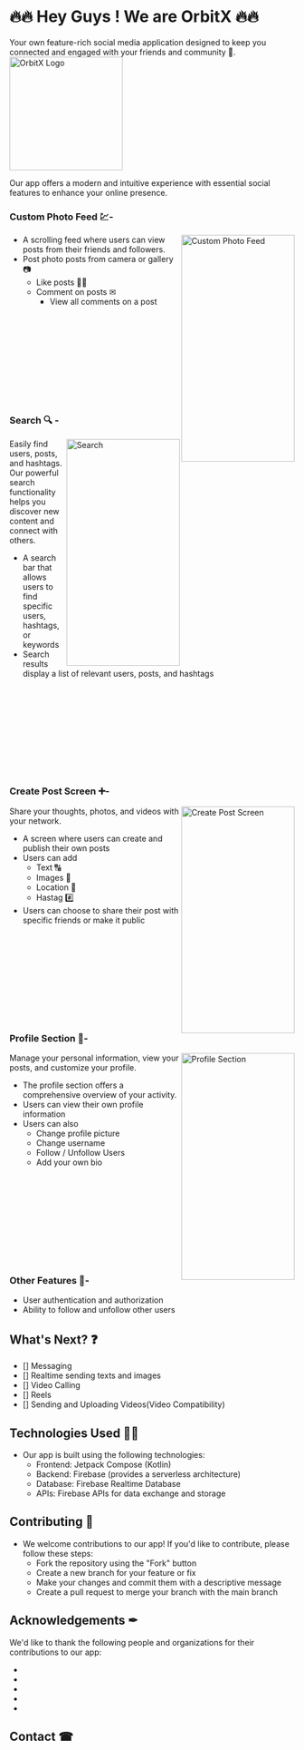 # 🔥🔥 Hey Guys ! We are OrbitX  🔥🔥

Your own feature-rich social media application designed to keep you connected and engaged with your friends and community 👥. 
 <img  alt="OrbitX Logo" height="200" width="200" src="https://github.com/user-attachments/assets/a5ec54ba-9f37-42d6-be69-85c447385d2e)">



Our app offers a modern and intuitive experience with essential social features to enhance your online presence.

### Custom Photo Feed 💹-
  <img align="right" alt="Custom Photo Feed" height="400" width="200" src="https://github.com/user-attachments/assets/83ecd5f9-ac82-4487-9149-9cdbe3d38734">

* A scrolling feed where users can view posts from their friends and followers.
* Post photo posts from camera or gallery 📷 
    * Like posts 👍🏻
    * Comment on posts ✉
        * View all comments on a post   


<br><br><br><br><br><br><br><br><br>
### Search 🔍 -
<img align="right" alt="Search" height="400" width="200" src="https://github.com/user-attachments/assets/5de8d772-4c61-4cf3-a9fb-3599d528f63f)">

Easily find users, posts, and hashtags. Our powerful search functionality helps you discover new content and connect with others.

* A search bar that allows users to find specific users, hashtags, or keywords
* Search results display a list of relevant users, posts, and hashtags

<br><br><br><br><br><br><br><br><br>

### Create Post Screen  ➕-
<img align="right" alt="Create Post Screen" height="400" width="200" src="https://github.com/user-attachments/assets/c9f919ae-7d13-404d-a2e5-574239f773d5)">

Share your thoughts, photos, and videos with your network.

* A screen where users can create and publish their own posts
* Users can add
    * Text  🔠
    * Images  🤳
    * Location  📍
    * Hastag  #️⃣
* Users can choose to share their post with specific friends or make it public

<br><br><br><br><br><br><br><br><br>

### Profile Section  👤-
<img align="right" alt="Profile Section" height="400" width="200" src="https://github.com/user-attachments/assets/789ad85e-1d7c-459f-b140-d8bf16a5ed88)">

Manage your personal information, view your posts, and customize your profile.
 
* The profile section offers a comprehensive overview of your activity.
* Users can view their own profile information
* Users can also 
    * Change profile picture
    * Change username
    * Follow / Unfollow Users
    * Add your own bio
 
 <br><br><br><br><br><br><br><br><br>

### Other Features 📲-
    
* User authentication and authorization  
* Ability to follow and unfollow other users

## What's Next? ❓
- [] Messaging 
- [] Realtime sending texts and images
- [] Video Calling
- [] Reels
- [] Sending and Uploading Videos(Video Compatibility)

## Technologies Used  👨‍💻

* Our app is built using the following technologies:
    * Frontend: Jetpack Compose (Kotlin)
    * Backend: Firebase (provides a serverless architecture)
    * Database: Firebase Realtime Database
    * APIs: Firebase APIs for data exchange and storage

## Contributing 🛂

* We welcome contributions to our app! If you'd like to contribute, please follow these steps:
    * Fork the repository using the "Fork" button
    * Create a new branch for your feature or fix
    * Make your changes and commit them with a descriptive message
    * Create a pull request to merge your branch with the main branch 


## Acknowledgements ✒

We'd like to thank the following people and organizations for their contributions to our app:

 *
 *
 *
 *
 * 
## Contact ☎
